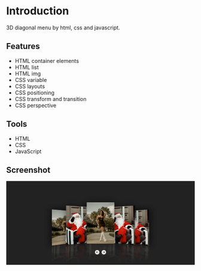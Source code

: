 # Introduction

3D diagonal menu by html, css and javascript.

## Features

- HTML container elements
- HTML list
- HTML img
- CSS variable
- CSS layouts
- CSS positioning
- CSS transform and transition
- CSS perspective

## Tools

- HTML
- CSS
- JavaScript

## Screenshot

![Screenshot of 3d diagonal menu exercise](./preview.png)
